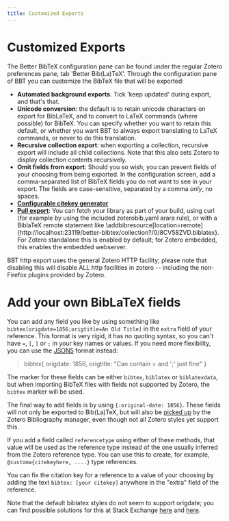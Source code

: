 ```yaml
---
title: Customized Exports
---
```

# Customized Exports

The Better BibTeX configuration pane can be found under the regular Zotero preferences pane, tab 'Better Bib(La)TeX'.
Through the configuration pane of BBT you can customize the BibTeX file that will be exported:

* **Automated background exports**. Tick 'keep updated' during export, and that's that.
* **Unicode conversion**: the default is to retain unicode characters on export for BibLaTeX, and to convert to LaTeX
  commands (where possible) for BibTeX. You can specify whether you want to retain this default, or whether you want BBT
  to always export translating to LaTeX commands, or never to do this translation.
* **Recursive collection export**: when exporting a collection, recursive export will include all child collections.
  Note that this also sets Zotero to display collection contents recursively.
* **Omit fields from export**: Should you so wish, you can prevent fields of your choosing from being exported. In the
  configuration screen, add a comma-separated list of BibTeX fields you do not want to see in your export. The fields
  are case-sensitive, separated by a comma *only*, no spaces.
* **[Configurable citekey generator](citation-keys.html)**
* **[Pull export](pull-export.html)**: You can fetch your library as part of your build, using curl (for example by using the included
  zoterobib.yaml arara rule), or with a BiblaTeX remote statement like
  \addbibresource[location=remote]{http://localhost:23119/better-bibtex/collection?/0/8CV58ZVD.biblatex}.  For Zotero
  standalone this is enabled by default; for Zotero embedded, this enables the embedded webserver.

BBT http export uses the general Zotero HTTP facility; please note that disabling this will disable ALL http
facilities in zotero -- including the non-Firefox plugins provided by Zotero.

# Add your own BibLaTeX fields

You can add any field you like by using something like `bibtex[origdate=1856;origtitle=An Old Title]` in the `extra`
field of your reference. This format is very rigid, it has no quoting syntax, so you can't have `=`, `[`, `]` or `;` in
your key names or values. If you need more flexibility, you can use the [JSON5](http://json5.org/) format instead:

> bibtex{
>   origdate: 1856,
>   origtitle: "Can contain = and ';' just fine"
> }

The marker for these fields can be either `bibtex`, `biblatex` or `biblatexdata`, but when importing BibTeX files with
fields not supported by Zotero, the `bibtex` marker will be used.

The final way to add fields is by using `{:original-date: 1856}`. These fields will not only be exported to Bib(La)TeX,
but will also be [picked up](https://forums.zotero.org/discussion/3673/original-date-of-publication/) by the Zotero
Bibliography manager, even though not all Zotero styles yet support this.

If you add a field called `referencetype` using either of these methods, that value will be used as the reference type
instead of the one usually inferred from the Zotero reference type. You can use this to create, for example,
`@customa{citekeyhere, ....}` type references.

You can fix the citation key for a reference to a value of your choosing by adding the text `bibtex: [your citekey]`
anywhere in the "extra" field of the reference.

Note that the default biblatex styles do not seem to support origdate; you can find possible solutions for this at Stack
Exchange
[here](http://tex.stackexchange.com/questions/142999/the-proper-way-to-cite-the-earliest-publication-date-in-brackets-followed-by)
and
[here](http://tex.stackexchange.com/questions/55859/getting-origyear-to-work-in-biblatex).

